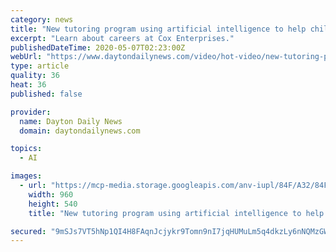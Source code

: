 ```yaml
---
category: news
title: "New tutoring program using artificial intelligence to help children learn"
excerpt: "Learn about careers at Cox Enterprises."
publishedDateTime: 2020-05-07T02:23:00Z
webUrl: "https://www.daytondailynews.com/video/hot-video/new-tutoring-program-using-artificial-intelligence-help-children-learn/LfsmzSZWALJvPgK4aMdUsM/"
type: article
quality: 36
heat: 36
published: false

provider:
  name: Dayton Daily News
  domain: daytondailynews.com

topics:
  - AI

images:
  - url: "https://mcp-media.storage.googleapis.com/anv-iupl/84F/A32/84FA3226BD0749E4A94146100456470A.jpg?GoogleAccessId=onemcpadmin@anvato-mcp-apps.iam.gserviceaccount.com&Expires=1683385045&Signature=htC0w28pkEZ95mu0YKpar%2Bcp90PhnyGPuLtSVFGpHlURy1w5kqDewufPZLPhRq%2B9nlwllpo4OaD%2BqlzhKAw7XQrVJMJFv6SmThkOPFt5RPPL1WGA9UXHJMiI5lfnV%2BsTrx2gsFB3LSYt2SxZm%2B39xzdnvdzMUy9Cr6HWMSfJgBQe1lhWAF855nDxos1949XqcDeDcD9q7MY4HAcBjWdjoYSgKuTO9Ea7rGS9EqzDQ01V9mvBhVpCwTBH7mah0XMul7SIexHlHSyJL8TUlkvdDNFlktDgbPYS93SewQ6HYFyvxUisKoTJO4LjlZoEZjoWHFnGUsnj9YP5LvKh72aEzQ%3D%3D"
    width: 960
    height: 540
    title: "New tutoring program using artificial intelligence to help children learn"

secured: "9mSJs7VT5hNp1QI4H8FAqnJcjykr9Tomn9nI7jqHUMuLm5q4dkzLy6nNQMzGWCBa3OvUDABg7n6bKrUdpisdbDANjekyHLTou7CKxe9pC2ggKsy/DeEnA8CXpergoSvPu4Md7W3olG1qlsknbFS60+h4gtSCjLuBcWc49fLZY4Zs6mW4ytdGt7tWzCk2iMn+2F0pfK0V1/dCrdc9Utst7WkKDHClE5DFv1ttb/yy1F0wYK12g5ICk7n8i6S8FVhgyF8Cl03zxBQzKUJjiKMTezGAJJLHsg0LP1sIEuK2C2dszjEWFPeqXxJugBPCbTDB;7rK6RQj3nbS8PllQAwukwg=="
---
```



